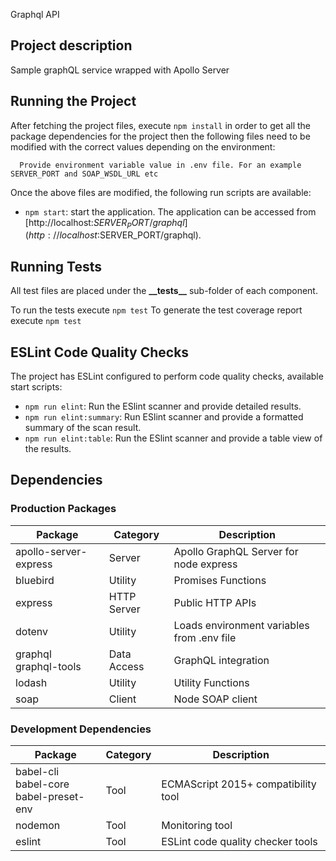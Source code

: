 Graphql API


## Project description
 
 Sample graphQL service wrapped  with Apollo Server


## Running the Project

After fetching the project files, execute `npm install` in order to get
all the package dependencies for the project then the following files need
to be modified with the correct values depending on the environment:

```
  Provide environment variable value in .env file. For an example SERVER_PORT and SOAP_WSDL_URL etc
```
Once the above files are modified, the following run scripts are available:

- `npm start`: start the application. The application
  can be accessed from [http://localhost:$SERVER_PORT/graphql](http://localhost:$SERVER_PORT/graphql).

## Running Tests

All test files are placed under the __\_\_tests\_\___ sub-folder of each component.

To run the tests execute `npm test`
To generate the test coverage report execute `npm test`

## ESLint Code Quality Checks

The project has ESLint configured to perform code quality checks, available
start scripts:

- `npm run elint`: Run the ESlint scanner and provide detailed results.
- `npm run elint:summary`: Run ESlint scanner and provide a formatted summary
    of the scan result.
- `npm run elint:table`: Run the ESlint scanner and provide a table view of
    the results.


## Dependencies

### Production Packages

| Package                                       | Category         | Description                                       |
|-----------------------------------------------|------------------|---------------------------------------------------|
| apollo-server-express                         | Server           | Apollo GraphQL Server for node express            |
| bluebird                                      | Utility          | Promises Functions                                |
| express                                       | HTTP Server      | Public HTTP APIs                                  |
| dotenv                                        | Utility          | Loads environment variables from .env file        |
| graphql<br/> graphql-tools                    | Data Access      | GraphQL integration                               |
| lodash                                        | Utility          | Utility Functions                                 |
| soap                                          | Client           | Node SOAP client                                  |

### Development Dependencies

| Package                                               | Category       | Description                            |
|-------------------------------------------------------|----------------|----------------------------------------|
| babel-cli<br/>  babel-core<br/>  babel-preset-env     | Tool           | ECMAScript 2015+ compatibility tool    |
| nodemon                                               | Tool           | Monitoring tool                        |
| eslint                                                | Tool | ESLint code quality checker tools |



